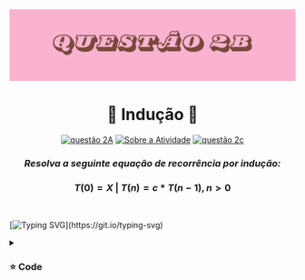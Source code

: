 <img src="https://github.com/S4-2024/Lista2/blob/main/arquivos/10.png">
<h1 align="center" > 🩷 Indução  🩷 </h1>

<div align="center">

[![questão 2A](https://img.shields.io/badge/questão_2A-pink?style=for-the-badge&logo=github&logoColor=black)](https://github.com/S4-2024/Lista2/tree/main/src/Quest%C3%A3o2A)
[![Sobre a Atividade](https://img.shields.io/badge/Sobre_a_Atividade-pink?style=for-the-badge&logo=github&logoColor=brown)](https://github.com/S4-2024/Lista2/tree/main)
[![questão 2c](https://img.shields.io/badge/questão_2c-pink?style=for-the-badge&logo=github&logoColor=black)](https://github.com/S4-2024/Lista2/tree/main/src/Quest%C3%A3o2C)

</div>

<div align="center"> 
  
### ***Resolva a seguinte equação de recorrência por indução:*** 
### $T(0) = X$ | $T(n) = c * T(n-1), n>0$
</div>
<br>

<p>

[![Typing SVG](https://readme-typing-svg.demolab.com?font=Fira+Code&duration=4000&pause=703&color=F724EB&random=false&width=435&lines=on+working...)](https://git.io/typing-svg)

</p>

<details>
<summary> <h3> ⭐ Code </h3> </summary>

```
package Questão2B;

public class RecorrenciaInducao {
    static int calcularT(int n, int c, int X) {
        if (n == 0) {
            return X;
        } else {
            return c * calcularT(n - 1, c, X);
        }
    }

    public static void main(String[] args) {
        int n = 5; // Mude o valor de n conforme necessário
        int c = 2; // Constante multiplicativa
        int X = 3; // Valor inicial de T(0)

        int resultado = calcularT(n, c, X);
        System.out.println("O valor de T(" + n + ") é: " + resultado);
    }
}
```
  
</details>




